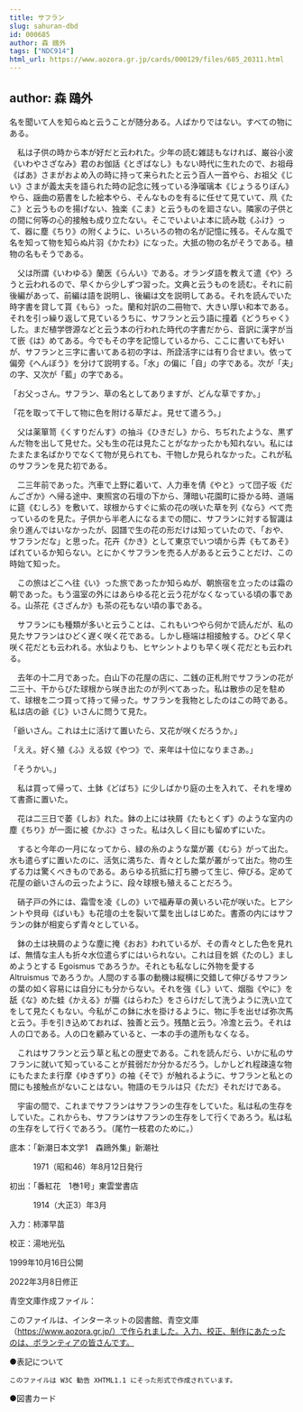 ```yaml
---
title: サフラン
slug: sahuran-dbd
id: 000685
author: 森 鴎外
tags: ["NDC914"]
html_url: https://www.aozora.gr.jp/cards/000129/files/685_20311.html
---
```


## author: 森 鴎外

名を聞いて人を知らぬと云うことが随分ある。人ばかりではない。すべての物にある。

　私は子供の時から本が好だと云われた。少年の読む雑誌もなければ、巌谷小波《いわやさざなみ》君のお伽話《とぎばなし》もない時代に生れたので、お祖母《ばあ》さまがおよめ入の時に持って来られたと云う百人一首やら、お祖父《じい》さまが義太夫を語られた時の記念に残っている浄瑠璃本《じょうるりぼん》やら、謡曲の筋書をした絵本やら、そんなものを有るに任せて見ていて、凧《たこ》と云うものを揚げない、独楽《こま》と云うものを廻さない。隣家の子供との間に何等の心的接触も成り立たない。そこでいよいよ本に読み耽《ふけ》って、器に塵《ちり》の附くように、いろいろの物の名が記憶に残る。そんな風で名を知って物を知らぬ片羽《かたわ》になった。大抵の物の名がそうである。植物の名もそうである。

　父は所謂《いわゆる》蘭医《らんい》である。オランダ語を教えて遣《や》ろうと云われるので、早くから少しずつ習った。文典と云うものを読む。それに前後編があって、前編は語を説明し、後編は文を説明してある。それを読んでいた時字書を貸して貰《もら》った。蘭和対訳の二冊物で、大きい厚い和本である。それを引っ繰り返して見ているうちに、サフランと云う語に撞着《どうちゃく》した。まだ植学啓源などと云う本の行われた時代の字書だから、音訳に漢字が当て嵌《は》めてある。今でもその字を記憶しているから、ここに書いても好いが、サフランと三字に書いてある初の字は、所詮活字には有り合せまい。依って偏旁《へんぼう》を分けて説明する。「水」の偏に「自」の字である。次が「夫」の字、又次が「藍」の字である。

「お父っさん。サフラン、草の名としてありますが、どんな草ですか。」

「花を取って干して物に色を附ける草だよ。見せて遣ろう。」

　父は薬箪笥《くすりだんす》の抽斗《ひきだし》から、ちぢれたような、黒ずんだ物を出して見せた。父も生の花は見たことがなかったかも知れない。私にはたまたま名ばかりでなくて物が見られても、干物しか見られなかった。これが私のサフランを見た初である。

　二三年前であった。汽車で上野に着いて、人力車を倩《やと》って団子坂《だんござか》へ帰る途中、東照宮の石壇の下から、薄暗い花園町に掛かる時、道端に筵《むしろ》を敷いて、球根からすぐに紫の花の咲いた草を列《なら》べて売っているのを見た。子供から半老人になるまでの間に、サフランに対する智識は余り進んではいなかったが、図譜で生の花の形だけは知っていたので、「おや、サフランだな」と思った。花卉《かき》として東京でいつ頃から弄《もてあそ》ばれているか知らない。とにかくサフランを売る人があると云うことだけ、この時始て知った。

　この旅はどこへ往《い》った旅であったか知らぬが、朝旅宿を立ったのは霜の朝であった。もう温室の外にはあらゆる花と云う花がなくなっている頃の事である。山茶花《さざんか》も茶の花もない頃の事である。

　サフランにも種類が多いと云うことは、これもいつやら何かで読んだが、私の見たサフランはひどく遅く咲く花である。しかし極端は相接触する。ひどく早く咲く花だとも云われる。水仙よりも、ヒヤシントよりも早く咲く花だとも云われる。

　去年の十二月であった。白山下の花屋の店に、二銭の正札附でサフランの花が二三十、干からびた球根から咲き出たのが列べてあった。私は散歩の足を駐めて、球根を二つ買って持って帰った。サフランを我物としたのはこの時である。私は店の爺《じ》いさんに問うて見た。

「爺いさん。これは土に活けて置いたら、又花が咲くだろうか。」

「ええ。好く殖《ふ》える奴《やつ》で、来年は十位になりまさあ。」

「そうかい。」

　私は買って帰って、土鉢《どばち》に少しばかり庭の土を入れて、それを埋めて書斎に置いた。

　花は二三日で萎《しお》れた。鉢の上には袂屑《たもとくず》のような室内の塵《ちり》が一面に被《かぶ》さった。私は久しく目にも留めずにいた。

　すると今年の一月になってから、緑の糸のような葉が叢《むら》がって出た。水も遣らずに置いたのに、活気に満ちた、青々とした葉が叢がって出た。物の生ずる力は驚くべきものである。あらゆる抗抵に打ち勝って生じ、伸びる。定めて花屋の爺いさんの云ったように、段々球根も殖えることだろう。

　硝子戸の外には、霜雪を凌《しの》いで福寿草の黄いろい花が咲いた。ヒアシントや貝母《ばいも》も花壇の土を裂いて葉を出しはじめた。書斎の内にはサフランの鉢が相変らず青々としている。

　鉢の土は袂屑のような塵に掩《おお》われているが、その青々とした色を見れば、無情な主人も折々水位遣らずにはいられない。これは目を娯《たのし》ましめようとする Egoismus であろうか。それとも私なしに外物を愛する Altruismus であろうか。人間のする事の動機は縦横に交錯して伸びるサフランの葉の如く容易には自分にも分からない。それを強《し》いて、烟脂《やに》を舐《な》めた蛙《かえる》が膓《はらわた》をさらけだして洗うように洗い立てをして見たくもない。今私がこの鉢に水を掛けるように、物に手を出せば弥次馬と云う。手を引き込めておれば、独善と云う。残酷と云う。冷澹と云う。それは人の口である。人の口を顧みていると、一本の手の遣所もなくなる。

　これはサフランと云う草と私との歴史である。これを読んだら、いかに私のサフランに就いて知っていることが貧弱だか分かるだろう。しかしどれ程疎遠な物にもたまたま行摩《ゆきずり》の袖《そで》が触れるように、サフランと私との間にも接触点がないことはない。物語のモラルは只《ただ》それだけである。

　宇宙の間で、これまでサフランはサフランの生存をしていた。私は私の生存をしていた。これからも、サフランはサフランの生存をして行くであろう。私は私の生存をして行くであろう。（尾竹一枝君のために。）













底本：「新潮日本文学1　森鴎外集」新潮社

　　　1971（昭和46）年8月12日発行

初出：「番紅花　1巻1号」東雲堂書店

　　　1914（大正3）年3月

入力：柿澤早苗

校正：湯地光弘

1999年10月16日公開

2022年3月8日修正

青空文庫作成ファイル：

このファイルは、インターネットの図書館、青空文庫（https://www.aozora.gr.jp/）で作られました。入力、校正、制作にあたったのは、ボランティアの皆さんです。











●表記について


	このファイルは W3C 勧告 XHTML1.1 にそった形式で作成されています。







●図書カード